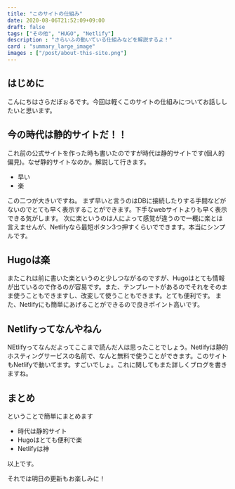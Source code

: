 ```yaml
---
title: "このサイトの仕組み"
date: 2020-08-06T21:52:09+09:00
draft: false
tags: ["その他", "HUGO", "Netlify"]
description : "さらいふの動いている仕組みなどを解説するよ！"
card : "summary_large_image"
images : ["/post/about-this-site.png"]
---
```

## はじめに
こんにちはさらだぼぉるです。今回は軽くこのサイトの仕組みについてお話ししたいと思います。
## 今の時代は静的サイトだ！！
これ前の公式サイトを作った時も書いたのですが時代は静的サイトです(個人的偏見)。なぜ静的サイトなのか。解説して行きます。
- 早い
- 楽

この二つが大きいですね。
まず早いと言うのはDBに接続したりする手間などがないのでとても早く表示することができます。下手なwebサイトよりも早く表示できる気がします。
次に楽というのは人によって感覚が違うので一概に楽とは言えませんが、Netlifyなら最短ボタン3つ押すくらいでできます。本当にシンプルです。
## Hugoは楽
またこれは前に書いた楽というのと少しつながるのですが、Hugoはとても情報が出ているので作るのが容易です。また、テンプレートがあるのでそれをそのまま使うこともできますし、改変して使うこともできます。とても便利です。
また、Netlifyにも簡単にあげることができるので良きポイント高いです。
## Netlifyってなんやねん
NEtlifyってなんだよってここまで読んだ人は思ったことでしょう。Netlifyは静的ホスティングサービスの名前で、なんと無料で使うことができます。このサイトもNetlifyで動いてます。すごいでしょ。これに関してもまた詳しくブログを書きますね。
## まとめ
ということで簡単にまとめます
- 時代は静的サイト
- Hugoはとても便利で楽
- Netlifyは神

以上です。

それでは明日の更新もお楽しみに！
